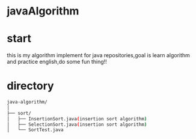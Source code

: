 # javaAlgorithm

# start
this is my algorithm implement for java repositories,goal is learn algorithm and practice english,do some fun thing!!

# directory
```bash
java-algorithm/
│
├── sort/
│   ├── InsertionSort.java(insertion sort algorithm)
│   ├── SelectionSort.java(insertion sort algorithm)
│   └── SortTest.java
```
